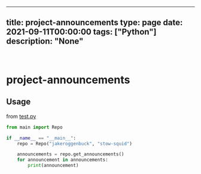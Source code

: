 
---
title: project-announcements
type: page
date: 2021-09-11T00:00:00
tags: ["Python"]
description: "None"
---


<br>

# project-announcements


## Usage
from [test.py](test.py)
```py
from main import Repo

if __name__ == "__main__":
    repo = Repo("jakeroggenbuck", "stow-squid")

    announcements = repo.get_announcements()
    for announcement in announcements:
        print(announcement)
```
